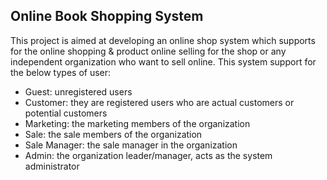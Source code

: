 ## **Online Book Shopping System**

This project is aimed at developing an online shop system which supports for the online shopping & 
product online selling for the shop or any independent organization who want to sell online. This 
system support for the below types of user:

- Guest: unregistered users
- Customer: they are registered users who are actual customers or potential customers
- Marketing: the marketing members of the organization
- Sale: the sale members of the organization
- Sale Manager: the sale manager in the organization
- Admin: the organization leader/manager, acts as the system administrator 
